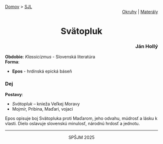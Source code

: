 <div align="center">
    <div align="left">
        <a href="/README.md">Domov</a>
        >
        <a href="../SLOVENCINA.md">SJL</a>
    </div>
    <div align="right">
        <a href="../ustne-okruhy.org.md">Okruhy</a>
        |
        <a href="https://drive.google.com/drive/u/1/folders/1hWhZNvgWC-8cb7jK5zRorX9WfCzyq_WF">Materály</a>
    </div>
<h1>Svätopluk</h1>
    <div align="right">
        <h3>Ján Hollý</h3>
    </div>
</div>

__Obdobie__: _Klassicizmus_ - Slovenská literatúra  
__Forma__:  
- **Epos** - hrdinská epická báseň

### Dej
__Postavy__:  
- *Svätopluk* – knieža Veľkej Moravy  
- Mojmír, Pribina, Maďari, vojaci

Epos opisuje boj Svätopluka proti Maďarom, jeho odvahu, múdrosť a lásku k vlasti. Dielo oslavuje slovenskú minulosť, národnú hrdosť a jednotu.

---
<div align="center">
    <p>SPŠJM 2025</p>
</div>